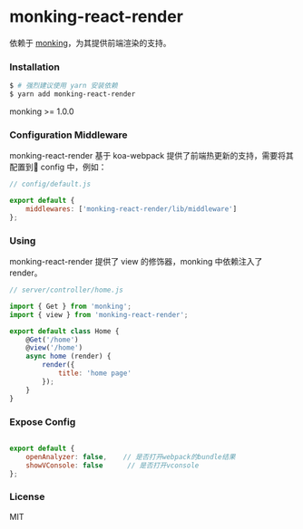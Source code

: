 # monking-react-render

依赖于 [monking](https://github.com/chenhebing/monking)，为其提供前端渲染的支持。

### Installation

``` bash
$ # 强烈建议使用 yarn 安装依赖
$ yarn add monking-react-render
```
monking >= 1.0.0

### Configuration Middleware

monking-react-render 基于 koa-webpack 提供了前端热更新的支持，需要将其配置到 config 中，例如：

```javascript
// config/default.js

export default {
    middlewares: ['monking-react-render/lib/middleware']
};
```

### Using

monking-react-render 提供了 view 的修饰器，monking 中依赖注入了 render。

```javascript
// server/controller/home.js

import { Get } from 'monking';
import { view } from 'monking-react-render';

export default class Home {
    @Get('/home')
    @view('/home')
    async home (render) {
        render({
            title: 'home page'
        });
    }
}

```

### Expose Config


```javascript

export default {
    openAnalyzer: false,    // 是否打开webpack的bundle结果
    showVConsole: false      // 是否打开vconsole
};

```

### License

MIT